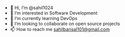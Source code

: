 - 👋 Hi, I’m @sahil1024
- 👀 I’m interested in Software Development
- 🌱 I’m currently learning DevOps
- 💞️ I’m looking to collaborate on open source projects 
- 📫 How to reach me sahilbansal101@gmail.com

<!---
sahil1024/sahil1024 is a ✨ special ✨ repository because its `README.md` (this file) appears on your GitHub profile.
You can click the Preview link to take a look at your changes.
--->
